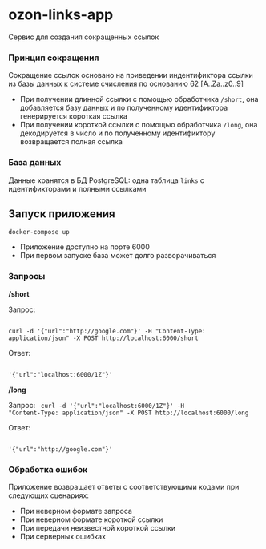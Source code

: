 # ozon-links-app
Сервис для создания сокращенных ссылок

### Принцип сокращения
Сокращение ссылок основано на приведении индентификтора ссылки из базы данных к системе счисления по основанию 62 [A..Za..z0..9]
* При получении длинной ссылки с помощью обработчика `/short`, она добавляется базу данных и по полученному идентификтора генерируется короткая ссылка
* При получении короткой ссылки с помощью обработчика `/long`, она декодируется в число и по полученному идентификтору возвращается полная ссылка

### База данных
Данные хранятся в БД PostgreSQL: одна таблица `links` с идентификторами и полными ссылками

## Запуск приложения
`docker-compose up`

* Приложение доступно на порте 6000
* При первом запуске база может долго разворачиваться

### Запросы

**/short**

Запрос:

<code>
curl -d '{"url":"http://google.com"}' -H "Content-Type: application/json" -X POST http://localhost:6000/short
</code>

Ответ:

<code>
'{"url":"localhost:6000/1Z"}'
</code>


**/long**

Запрос:
<code>
curl -d '{"url":"localhost:6000/1Z"}' -H "Content-Type: application/json" -X POST http://localhost:6000/long
</code>

Ответ:

<code>
'{"url":"http://google.com"}'
</code>

### Обработка ошибок
Приложение возвращает ответы с соответствующими кодами при следующих сценариях:
* При неверном формате запроса
* При неверном формате короткой ссылки
* При передачи неизвестной короткой ссылки
* При серверных ошибках




